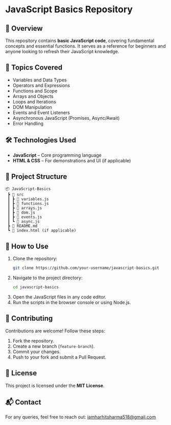 # JavaScript Basics Repository

## 📌 Overview
This repository contains **basic JavaScript code**, covering fundamental concepts and essential functions. It serves as a reference for beginners and anyone looking to refresh their JavaScript knowledge.

## 🚀 Topics Covered
- Variables and Data Types
- Operators and Expressions
- Functions and Scope
- Arrays and Objects
- Loops and Iterations
- DOM Manipulation
- Events and Event Listeners
- Asynchronous JavaScript (Promises, Async/Await)
- Error Handling

## 🛠️ Technologies Used
- **JavaScript** – Core programming language
- **HTML & CSS** – For demonstrations and UI (if applicable)

## 📂 Project Structure
```
📦 JavaScript-Basics
 ┣ 📂 src
 ┃ ┣ 📜 variables.js
 ┃ ┣ 📜 functions.js
 ┃ ┣ 📜 arrays.js
 ┃ ┣ 📜 dom.js
 ┃ ┣ 📜 events.js
 ┃ ┗ 📜 async.js
 ┣ 📜 README.md
 ┗ 📜 index.html (if applicable)
```

## 🔧 How to Use
1. Clone the repository:
   ```sh
   git clone https://github.com/your-username/javascript-basics.git
   ```
2. Navigate to the project directory:
   ```sh
   cd javascript-basics
   ```
3. Open the JavaScript files in any code editor.
4. Run the scripts in the browser console or using Node.js.

## 🤝 Contributing
Contributions are welcome! Follow these steps:
1. Fork the repository.
2. Create a new branch (`feature-branch`).
3. Commit your changes.
4. Push to your fork and submit a Pull Request.

## 📝 License
This project is licensed under the **MIT License**.

## 📬 Contact
For any queries, feel free to reach out:
iamharhitsharma518@gmail.com



